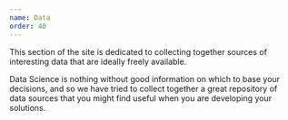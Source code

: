 ```yaml
---
name: Data
order: 40
---
```


This section of the site is dedicated to collecting together sources of interesting data that are ideally freely available.

Data Science is nothing without good information on which to base your decisions, and so we have tried to collect together a great repository of data sources that you might find useful when you are developing your solutions.